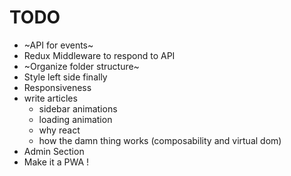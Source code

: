 # TODO
- ~API for events~
- Redux Middleware to respond to API
- ~Organize folder structure~
- Style left side finally 
- Responsiveness
- write articles
    - sidebar animations
    - loading animation
    - why react
    - how the damn thing works (composability and virtual dom)
- Admin Section
- Make it a PWA !